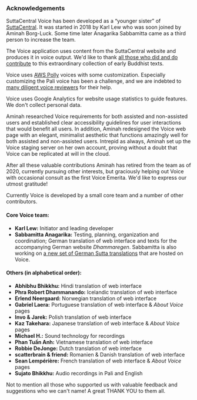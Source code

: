 ### Acknowledgements
SuttaCentral Voice has been developed as a “younger sister” of [SuttaCentral](suttacentral.net). It was started in 2018 by Karl Lew who was soon joined by Aminah Borg-Luck. Some time later Anagarika Sabbamitta came as a third person to increase the team.

The Voice application uses content from the SuttaCentral website and produces it in voice output. We'd like to thank [all those who did and do contribute](https://suttacentral.net/acknowledgments) to this extraordinary collection of early Buddhist texts.

Voice uses [AWS Polly](https://aws.amazon.com/polly/?nc2=type_a) voices with some customization. Especially customizing the Pali voice has been a challenge, and we are indebted to [many diligent voice reviewers](https://discourse.suttacentral.net/t/sc-voice-raveena-meets-slow-amy/10410) for their help.

Voice uses Google Analytics for website usage statistics to guide features. We don't collect personal data.

Aminah researched Voice requirements for both assisted and non-assisted users and established clear accessibility guidelines for user interactions that would benefit all users. In addition, Aminah redesigned the Voice web page with an elegant, minimalist aesthetic that functions amazingly well for both assisted and non-assisted users. Intrepid as always, Aminah set up the Voice staging server on her own account, proving without a doubt that Voice can be replicated at will in the cloud.

After all these valuable contributions Aminah has retired from the team as of 2020, currently pursuing other interests, but graciously helping out Voice with occasional consult as the first Voice Emerita. We'd like to express our utmost gratitude!

Currently Voice is developed by a small core team and a number of other contributors.

#### Core Voice team:
- **Karl Lew:** Initiator and leading developer
- **Sabbamitta Anagarika:** Testing, planning, organization and coordination; German translation of web interface and texts for the accompanying German website *Dhammaregen*. Sabbamitta is also working on <a href="https://sc-voice.github.io/sc-voice/en/500-intro-de">a new set of German Sutta translations</a> that are hosted on Voice.

#### Others (in alphabetical order):
- **Abhibhu Bhikkhu:** Hindi translation of web interface
- **Phra Robert Dhammanando:** Icelandic translation of web interface
- **Erlend Neergaard:** Norwegian translation of web interface
- **Gabriel Laera:** Portuguese translation of web interface & *About Voice* pages
- **Invo & Jarek:** Polish translation of web interface
- **Kaz Takehara:** Japanese translation of web interface & *About Voice* pages
- **Michael H.:** Sound technology for recordings
- **Phan Tuấn Anh:** Vietnamese translation of web interface
- **Robbie DeJonge:** Dutch translation of web interface
- **scatterbrain & friend:** Romanien & Danish translation of web interface
- **Sean Lempérière:** French translation of web interface & *About Voice* pages
- **Sujato Bhikkhu:** Audio recordings in Pali and English

Not to mention all those who supported us with valuable feedback and suggestions who we can't name! A great THANK YOU to them all.


